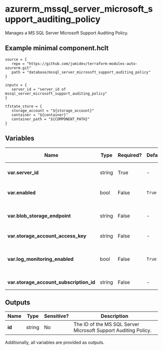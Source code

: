 # azurerm_mssql_server_microsoft_support_auditing_policy

Manages a MS SQL Server Microsoft Support Auditing Policy.

## Example minimal component.hclt

```hcl
source = {
   repo = "https://github.com/jumidev/terraform-modules-auto-azurerm.git" 
   path = "database/mssql_server_microsoft_support_auditing_policy" 
}

inputs = {
   server_id = "server_id of mssql_server_microsoft_support_auditing_policy" 
}

tfstate_store = {
   storage_account = "${storage_account}" 
   container = "${container}" 
   container_path = "${COMPONENT_PATH}" 
}

```

## Variables

| Name | Type | Required? |  Default  |  possible values |  Description |
| ---- | ---- | --------- |  ----------- | ----------- | ----------- |
| **var.server_id** | string | True | -  |  -  |  The ID of the SQL Server to set the extended auditing policy. Changing this forces a new resource to be created. | 
| **var.enabled** | bool | False | `True`  |  `true`, `false`  |  Whether to enable the extended auditing policy. Possible values are `true` and `false`. Defaults to `true`. | 
| **var.blob_storage_endpoint** | string | False | -  |  -  |  The blob storage endpoint (e.g. https://example.blob.core.windows.net). This blob storage will hold all Microsoft support auditing logs. | 
| **var.storage_account_access_key** | string | False | -  |  -  |  The access key to use for the auditing storage account. | 
| **var.log_monitoring_enabled** | bool | False | `True`  |  -  |  Enable audit events to Azure Monitor? To enable server audit events to Azure Monitor, please enable its main database audit events to Azure Monitor. Defaults to `true`. | 
| **var.storage_account_subscription_id** | string | False | -  |  -  |  The ID of the Subscription containing the Storage Account. | 



## Outputs

| Name | Type | Sensitive? | Description |
| ---- | ---- | --------- | --------- |
| **id** | string | No  | The ID of the MS SQL Server Microsoft Support Auditing Policy. | 

Additionally, all variables are provided as outputs.
